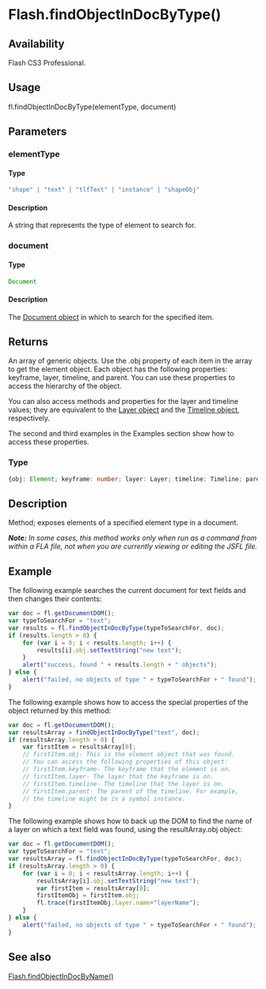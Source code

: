 # Flash.findObjectInDocByType()

## Availability

Flash CS3 Professional.

## Usage

fl.findObjectInDocByType(elementType, document)

## Parameters

### **elementType**

#### Type

```typescript
"shape" | "text" | "tlfText" | "instance" | "shapeObj"
```

#### Description

A string that represents the type of element to search for.

### **document**

#### Type

```typescript
Document
```

#### Description

The [Document object](../Document_object/Document_summary.md) in which to search for the specified item.

## Returns

An array of generic objects. Use the .obj property of each item in the array to get the element object. Each object has the following properties: keyframe, layer, timeline, and parent. You can use these properties to access the hierarchy of the object.

You can also access methods and properties for the layer and timeline values; they are equivalent to the [Layer object](../Layer_object/Layer_summary.md) and the [Timeline object](../Timeline_object/Timeline_summary.md), respectively.

The second and third examples in the Examples section show how to access these properties.

### Type

```typescript
{obj: Element; keyframe: number; layer: Layer; timeline: Timeline; parent: SymbolInstance;}[]
```

## Description

Method; exposes elements of a specified element type in a document.

***Note:** In some cases, this method works only when run as a command from within a FLA file, not when you are currently viewing or editing the JSFL file.*

## Example

The following example searches the current document for text fields and then changes their contents:

```javascript
var doc = fl.getDocumentDOM();
var typeToSearchFor = "text";
var results = fl.findObjectInDocByType(typeToSearchFor, doc);
if (results.length > 0) {
    for (var i = 0; i < results.length; i++) {
        results[i].obj.setTextString("new text");
    }
    alert("success, found " + results.length + " objects");
} else {
    alert("failed, no objects of type " + typeToSearchFor + " found");
}
```

The following example shows how to access the special properties of the object returned by this method:

```javascript
var doc = fl.getDocumentDOM();
var resultsArray = findObjectInDocByType("text", doc);
if (resultsArray.length > 0) {
    var firstItem = resultsArray[0];
    // firstItem.obj- This is the element object that was found.
    // You can access the following properties of this object:
    // firstItem.keyframe- The keyframe that the element is on.
    // firstItem.layer- The layer that the keyframe is on.
    // firstItem.timeline- The timeline that the layer is on.
    // firstItem.parent- The parent of the timeline. For example,
    // the timeline might be in a symbol instance.
}
```

The following example shows how to back up the DOM to find the name of a layer on which a text field was found, using the resultArray.obj object:

```javascript
var doc = fl.getDocumentDOM();
var typeToSearchFor = "text";
var resultsArray = fl.findObjectInDocByType(typeToSearchFor, doc);
if (resultsArray.length > 0) {
    for (var i = 0; i < resultsArray.length; i++) {
        resultsArray[i].obj.setTextString("new text");
        var firstItem = resultsArray[0];
        firstItemObj = firstItem.obj;
        fl.trace(firstItemObj.layer.name+"layerName");
    }
} else {
    alert("failed, no objects of type " + typeToSearchFor + " found");
}
```

## See also

[Flash.findObjectInDocByName()](../Flash_object/Flash27.md)
